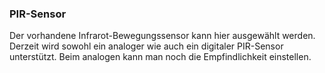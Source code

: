﻿### PIR-Sensor

Der vorhandene Infrarot-Bewegungssensor kann hier ausgewählt werden. Derzeit wird sowohl ein analoger wie auch ein digitaler PIR-Sensor unterstützt. Beim analogen kann man noch die Empfindlichkeit einstellen.


